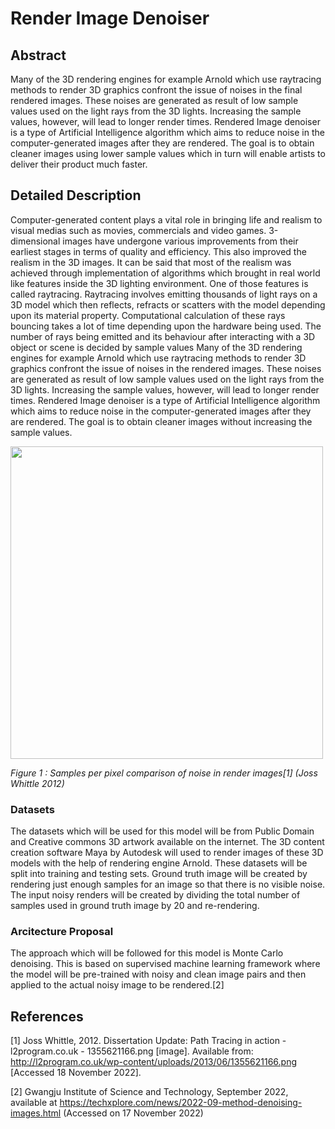 # Render Image Denoiser

## Abstract

Many of the 3D rendering engines for example Arnold which use raytracing methods to render 3D graphics confront the issue of noises in the final rendered images. These noises are generated as result of low sample values used on the light rays from the 3D lights. Increasing the sample values, however, will lead to longer render times. Rendered Image denoiser is a type of Artificial Intelligence algorithm which aims to reduce noise in the computer-generated images after they are rendered. The goal is to obtain cleaner images using lower sample values which in turn will enable artists to deliver their product much faster.

## Detailed Description

Computer-generated content plays a vital role in bringing life and realism to visual medias such as movies, commercials and video games. 3-dimensional images have undergone various improvements from their earliest stages in terms of quality and efficiency. This also improved the realism in the 3D images. It can be said that most of the realism was achieved through implementation of algorithms which brought in real world like features inside the 3D lighting environment. One of those features is called raytracing. Raytracing involves emitting thousands of light rays on a 3D model which then reflects, refracts or scatters with the model depending upon its material property. Computational calculation of these rays bouncing takes a lot of time depending upon the hardware being used. The number of rays being emitted and its behaviour after interacting with a 3D object or scene is decided by sample values Many of the 3D rendering engines for example Arnold which use raytracing methods to render 3D graphics confront the issue of noises in the rendered images. These noises are generated as result of low sample values used on the light rays from the 3D lights. Increasing the sample values, however, will lead to longer render times. Rendered Image denoiser is a type of Artificial Intelligence algorithm which aims to reduce noise in the computer-generated images after they are rendered. The goal is to obtain cleaner images without increasing the sample values.

 <img src="https://github.com/ShrikanthX/AIM_ASE_project_Shrikanth/blob/main/Noise_sample_comparison.png" width="500"><p>
    <em>Figure 1 : Samples per pixel comparison of noise in render images[1] (Joss Whittle 2012) </em>
</p>

### Datasets

The datasets which will be used for this model will be from Public Domain and Creative commons 3D artwork available on the internet. The 3D content creation software Maya by Autodesk will used to render images of these 3D models with the help of rendering engine Arnold. These datasets will be split into training and testing sets. Ground truth image will be created by rendering just enough samples for an image so that there is no visible noise. The input noisy renders will be created by dividing the total number of samples used in ground truth image by 20 and re-rendering.

### Arcitecture Proposal

The approach which will be followed for this model is Monte Carlo denoising. This is based on supervised machine learning framework where the model will be pre-trained with noisy and clean image pairs and then applied to the actual noisy image to be rendered.[2]

## References

[1] Joss Whittle, 2012. Dissertation Update: Path Tracing in action - l2program.co.uk - 1355621166.png [image]. Available from: http://l2program.co.uk/wp-content/uploads/2013/06/1355621166.png [Accessed 18 November 2022].

[2] Gwangju Institute of Science and Technology, September 2022, available at https://techxplore.com/news/2022-09-method-denoising-images.html (Accessed on 17 November 2022)



